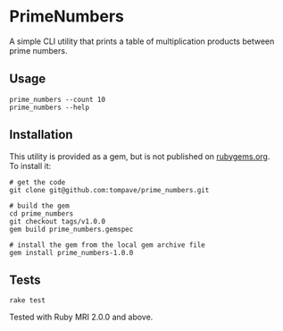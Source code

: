 # PrimeNumbers

A simple CLI utility that prints a table of multiplication products between prime numbers.

## Usage

```
prime_numbers --count 10
prime_numbers --help
```


## Installation

This utility is provided as a gem, but is not published on [rubygems.org](https://rubygems.org/).  
To install it:  

```
# get the code
git clone git@github.com:tompave/prime_numbers.git

# build the gem
cd prime_numbers
git checkout tags/v1.0.0
gem build prime_numbers.gemspec

# install the gem from the local gem archive file
gem install prime_numbers-1.0.0
```


## Tests

```
rake test
```
Tested with Ruby MRI 2.0.0 and above.

